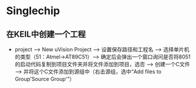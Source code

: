 # Singlechip
## 在KEIL中创建一个工程
   - project --> New uVision Project --> 设置保存路径和工程名 --> 选择单片机的类型（51：Atmel->AT89C51）--> 确定后会弹出一个窗口询问是否将8051的启动代码复制到项目文件夹并将文件添加到项目，选否 --> 创建一个C文件 --> 并将这个C文件添加到源组中（右击源组，选中“Add files to Group'Source Group'”） 
